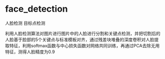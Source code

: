 # face_detection
 人脸检测 目标点检测

  利用人脸检测算法对图片进行图片中的人脸进行分割和关键点检测，并把切割后的人脸基于脸部的5个关键点与标准模板对齐，通过残差块堆叠的深度卷积对人脸提取特征，利用softmax函数与中心损失函数对网络共同训练，再通过PCA去除无用特征，测得人脸精度为0.9